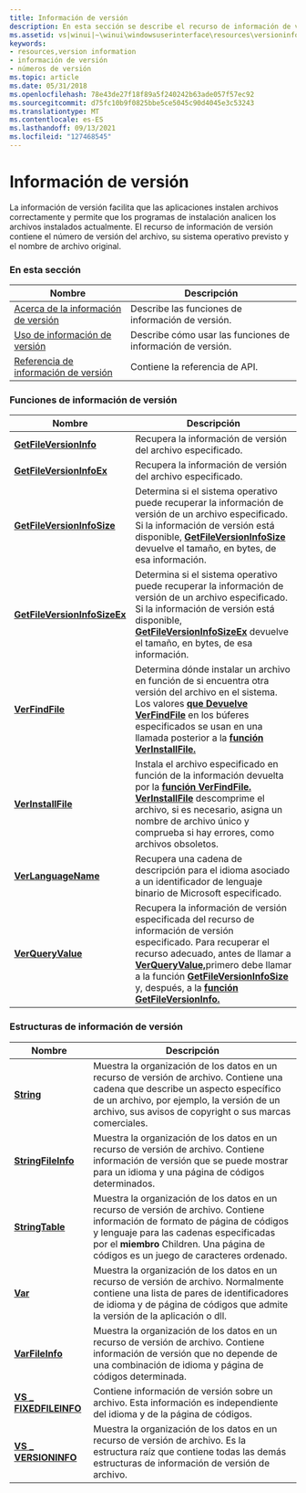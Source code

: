 ```yaml
---
title: Información de versión
description: En esta sección se describe el recurso de información de versión.
ms.assetid: vs|winui|~\winui\windowsuserinterface\resources\versioninformation.htm
keywords:
- resources,version information
- información de versión
- números de versión
ms.topic: article
ms.date: 05/31/2018
ms.openlocfilehash: 78e43de27f18f89a5f240242b63ade057f57ec92
ms.sourcegitcommit: d75fc10b9f0825bbe5ce5045c90d4045e3c53243
ms.translationtype: MT
ms.contentlocale: es-ES
ms.lasthandoff: 09/13/2021
ms.locfileid: "127468545"
---
```

# <a name="version-information"></a>Información de versión

La información de versión facilita que las aplicaciones instalen archivos correctamente y permite que los programas de instalación analicen los archivos instalados actualmente. El recurso de información de versión contiene el número de versión del archivo, su sistema operativo previsto y el nombre de archivo original.

### <a name="in-this-section"></a>En esta sección



| Nombre                                                               | Descripción                                                        |
|--------------------------------------------------------------------|--------------------------------------------------------------------|
| [Acerca de la información de versión](about-version-information.md)         | Describe las funciones de información de versión.<br/>            |
| [Uso de información de versión](using-version-information.md)         | Describe cómo usar las funciones de información de versión.<br/> |
| [Referencia de información de versión](version-information-reference.md) | Contiene la referencia de API.<br/>                             |



 

### <a name="version-information-functions"></a>Funciones de información de versión



| Nombre                                                         | Descripción                                                                                                                                                                                                                                                                                                                                                           |
|--------------------------------------------------------------|-----------------------------------------------------------------------------------------------------------------------------------------------------------------------------------------------------------------------------------------------------------------------------------------------------------------------------------------------------------------------|
| [**GetFileVersionInfo**](/windows/desktop/api/Winver/nf-winver-getfileversioninfoa)             | Recupera la información de versión del archivo especificado. <br/>                                                                                                                                                                                                                                                                                                     |
| [**GetFileVersionInfoEx**](/windows/desktop/api/Winver/nf-winver-getfileversioninfoexa)         | Recupera la información de versión del archivo especificado.<br/>                                                                                                                                                                                                                                                                                                      |
| [**GetFileVersionInfoSize**](/windows/desktop/api/Winver/nf-winver-getfileversioninfosizea)     | Determina si el sistema operativo puede recuperar la información de versión de un archivo especificado. Si la información de versión está disponible, [**GetFileVersionInfoSize**](/windows/desktop/api/Winver/nf-winver-getfileversioninfosizea) devuelve el tamaño, en bytes, de esa información. <br/>                                                                                                             |
| [**GetFileVersionInfoSizeEx**](/windows/desktop/api/Winver/nf-winver-getfileversioninfosizeexa) | Determina si el sistema operativo puede recuperar la información de versión de un archivo especificado. Si la información de versión está disponible, [**GetFileVersionInfoSizeEx**](/windows/desktop/api/Winver/nf-winver-getfileversioninfosizeexa) devuelve el tamaño, en bytes, de esa información.<br/>                                                                                                          |
| [**VerFindFile**](/windows/desktop/api/Winver/nf-winver-verfindfilea)                           | Determina dónde instalar un archivo en función de si encuentra otra versión del archivo en el sistema. Los valores [**que Devuelve VerFindFile**](/windows/desktop/api/Winver/nf-winver-verfindfilea) en los búferes especificados se usan en una llamada posterior a la [**función VerInstallFile.**](/windows/desktop/api/Winver/nf-winver-verinstallfilea) <br/>                                                                          |
| [**VerInstallFile**](/windows/desktop/api/Winver/nf-winver-verinstallfilea)                     | Instala el archivo especificado en función de la información devuelta por la [**función VerFindFile.**](/windows/desktop/api/Winver/nf-winver-verfindfilea) [**VerInstallFile**](/windows/desktop/api/Winver/nf-winver-verinstallfilea) descomprime el archivo, si es necesario, asigna un nombre de archivo único y comprueba si hay errores, como archivos obsoletos. <br/>                                                                                   |
| [**VerLanguageName**](/windows/desktop/api/Winver/nf-winver-verlanguagenamea)                   | Recupera una cadena de descripción para el idioma asociado a un identificador de lenguaje binario de Microsoft especificado.<br/>                                                                                                                                                                                                                                          |
| [**VerQueryValue**](/windows/desktop/api/Winver/nf-winver-verqueryvaluea)                       | Recupera la información de versión especificada del recurso de información de versión especificado. Para recuperar el recurso adecuado, antes de llamar a [**VerQueryValue,**](/windows/desktop/api/Winver/nf-winver-verqueryvaluea)primero debe llamar a la función [**GetFileVersionInfoSize**](/windows/desktop/api/Winver/nf-winver-getfileversioninfosizea) y, después, a la [**función GetFileVersionInfo.**](/windows/desktop/api/Winver/nf-winver-getfileversioninfoa) <br/> |



 

### <a name="version-information-structures"></a>Estructuras de información de versión



| Nombre                                          | Descripción                                                                                                                                                                                                                      |
|-----------------------------------------------|----------------------------------------------------------------------------------------------------------------------------------------------------------------------------------------------------------------------------------|
| [**String**](string-str.md)                  | Muestra la organización de los datos en un recurso de versión de archivo. Contiene una cadena que describe un aspecto específico de un archivo, por ejemplo, la versión de un archivo, sus avisos de copyright o sus marcas comerciales.<br/>                |
| [**StringFileInfo**](stringfileinfo.md)      | Muestra la organización de los datos en un recurso de versión de archivo. Contiene información de versión que se puede mostrar para un idioma y una página de códigos determinados.<br/>                                                           |
| [**StringTable**](stringtable.md)            | Muestra la organización de los datos en un recurso de versión de archivo. Contiene información de formato de página de códigos y lenguaje para las cadenas especificadas por el **miembro** Children. Una página de códigos es un juego de caracteres ordenado.<br/> |
| [**Var**](var-str.md)                        | Muestra la organización de los datos en un recurso de versión de archivo. Normalmente contiene una lista de pares de identificadores de idioma y de página de códigos que admite la versión de la aplicación o dll.<br/>                             |
| [**VarFileInfo**](varfileinfo.md)            | Muestra la organización de los datos en un recurso de versión de archivo. Contiene información de versión que no depende de una combinación de idioma y página de códigos determinada.<br/>                                                        |
| [**VS \_ FIXEDFILEINFO**](/windows/win32/api/verrsrc/ns-verrsrc-vs_fixedfileinfo) | Contiene información de versión sobre un archivo. Esta información es independiente del idioma y de la página de códigos. <br/>                                                                                                                   |
| [**VS \_ VERSIONINFO**](vs-versioninfo.md)     | Muestra la organización de los datos en un recurso de versión de archivo. Es la estructura raíz que contiene todas las demás estructuras de información de versión de archivo.<br/>                                                                    |



 

 

 





